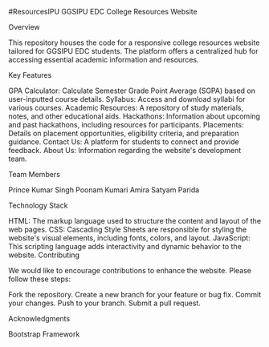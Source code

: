 #ResourcesIPU
GGSIPU EDC College Resources Website

Overview

This repository houses the code for a responsive college resources website tailored for GGSIPU EDC students. The platform offers a centralized hub for accessing essential academic information and resources.

Key Features

GPA Calculator: Calculate Semester Grade Point Average (SGPA) based on user-inputted course details.
Syllabus: Access and download syllabi for various courses.
Academic Resources: A repository of study materials, notes, and other educational aids.
Hackathons: Information about upcoming and past hackathons, including resources for participants.
Placements: Details on placement opportunities, eligibility criteria, and preparation guidance.
Contact Us: A platform for students to connect and provide feedback.
About Us: Information regarding the website's development team.

Team Members

Prince Kumar Singh
Poonam Kumari
Amira
Satyam Parida

Technology Stack

HTML: The markup language used to structure the content and layout of the web pages. CSS: Cascading Style Sheets are responsible for styling the website's visual elements, including fonts, colors, and layout. JavaScript: This scripting language adds interactivity and dynamic behavior to the website. Contributing

We would like to encourage contributions to enhance the website. Please follow these steps:

Fork the repository.
Create a new branch for your feature or bug fix.
Commit your changes.
Push to your branch.
Submit a pull request.

Acknowledgments

Bootstrap Framework
